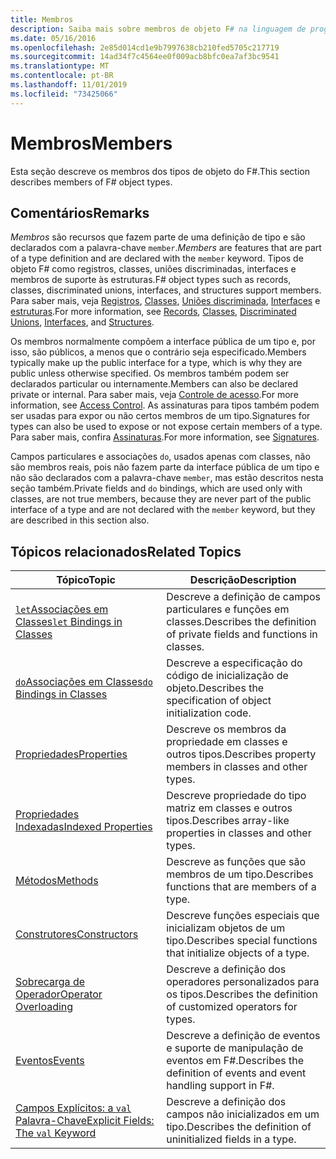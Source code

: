 ```yaml
---
title: Membros
description: Saiba mais sobre membros de objeto F# na linguagem de programação.
ms.date: 05/16/2016
ms.openlocfilehash: 2e85d014cd1e9b7997638cb210fed5705c217719
ms.sourcegitcommit: 14ad34f7c4564ee0f009acb8bfc0ea7af3bc9541
ms.translationtype: MT
ms.contentlocale: pt-BR
ms.lasthandoff: 11/01/2019
ms.locfileid: "73425066"
---
```

# <a name="members"></a><span data-ttu-id="f2fef-103">Membros</span><span class="sxs-lookup"><span data-stu-id="f2fef-103">Members</span></span>

<span data-ttu-id="f2fef-104">Esta seção descreve os membros dos tipos de objeto do F#.</span><span class="sxs-lookup"><span data-stu-id="f2fef-104">This section describes members of F# object types.</span></span>

## <a name="remarks"></a><span data-ttu-id="f2fef-105">Comentários</span><span class="sxs-lookup"><span data-stu-id="f2fef-105">Remarks</span></span>

<span data-ttu-id="f2fef-106">*Membros* são recursos que fazem parte de uma definição de tipo e são declarados com a palavra-chave `member`.</span><span class="sxs-lookup"><span data-stu-id="f2fef-106">*Members* are features that are part of a type definition and are declared with the `member` keyword.</span></span> <span data-ttu-id="f2fef-107">Tipos de objeto F# como registros, classes, uniões discriminadas, interfaces e membros de suporte às estruturas.</span><span class="sxs-lookup"><span data-stu-id="f2fef-107">F# object types such as records, classes, discriminated unions, interfaces, and structures support members.</span></span> <span data-ttu-id="f2fef-108">Para saber mais, veja [Registros](../records.md), [Classes](../classes.md), [Uniões discriminada](../discriminated-Unions.md), [Interfaces](../interfaces.md) e [estruturas](../structures.md).</span><span class="sxs-lookup"><span data-stu-id="f2fef-108">For more information, see [Records](../records.md), [Classes](../classes.md), [Discriminated Unions](../discriminated-Unions.md), [Interfaces](../interfaces.md), and [Structures](../structures.md).</span></span>

<span data-ttu-id="f2fef-109">Os membros normalmente compõem a interface pública de um tipo e, por isso, são públicos, a menos que o contrário seja especificado.</span><span class="sxs-lookup"><span data-stu-id="f2fef-109">Members typically make up the public interface for a type, which is why they are public unless otherwise specified.</span></span> <span data-ttu-id="f2fef-110">Os membros também podem ser declarados particular ou internamente.</span><span class="sxs-lookup"><span data-stu-id="f2fef-110">Members can also be declared private or internal.</span></span> <span data-ttu-id="f2fef-111">Para saber mais, veja [Controle de acesso](../access-Control.md).</span><span class="sxs-lookup"><span data-stu-id="f2fef-111">For more information, see [Access Control](../access-Control.md).</span></span> <span data-ttu-id="f2fef-112">As assinaturas para tipos também podem ser usadas para expor ou não certos membros de um tipo.</span><span class="sxs-lookup"><span data-stu-id="f2fef-112">Signatures for types can also be used to expose or not expose certain members of a type.</span></span> <span data-ttu-id="f2fef-113">Para saber mais, confira [Assinaturas](../signature-files.md).</span><span class="sxs-lookup"><span data-stu-id="f2fef-113">For more information, see [Signatures](../signature-files.md).</span></span>

<span data-ttu-id="f2fef-114">Campos particulares e associações `do`, usados apenas com classes, não são membros reais, pois não fazem parte da interface pública de um tipo e não são declarados com a palavra-chave `member`, mas estão descritos nesta seção também.</span><span class="sxs-lookup"><span data-stu-id="f2fef-114">Private fields and `do` bindings, which are used only with classes, are not true members, because they are never part of the public interface of a type and are not declared with the `member` keyword, but they are described in this section also.</span></span>

## <a name="related-topics"></a><span data-ttu-id="f2fef-115">Tópicos relacionados</span><span class="sxs-lookup"><span data-stu-id="f2fef-115">Related Topics</span></span>

|<span data-ttu-id="f2fef-116">Tópico</span><span class="sxs-lookup"><span data-stu-id="f2fef-116">Topic</span></span>|<span data-ttu-id="f2fef-117">Descrição</span><span class="sxs-lookup"><span data-stu-id="f2fef-117">Description</span></span>|
|-----|-----------|
|[<span data-ttu-id="f2fef-118">`let`Associações em Classes</span><span class="sxs-lookup"><span data-stu-id="f2fef-118">`let` Bindings in Classes</span></span>](let-bindings-in-classes.md)|<span data-ttu-id="f2fef-119">Descreve a definição de campos particulares e funções em classes.</span><span class="sxs-lookup"><span data-stu-id="f2fef-119">Describes the definition of private fields and functions in classes.</span></span>|
|[<span data-ttu-id="f2fef-120">`do`Associações em Classes</span><span class="sxs-lookup"><span data-stu-id="f2fef-120">`do` Bindings in Classes</span></span>](do-bindings-in-classes.md)|<span data-ttu-id="f2fef-121">Descreve a especificação do código de inicialização de objeto.</span><span class="sxs-lookup"><span data-stu-id="f2fef-121">Describes the specification of object initialization code.</span></span>|
|[<span data-ttu-id="f2fef-122">Propriedades</span><span class="sxs-lookup"><span data-stu-id="f2fef-122">Properties</span></span>](properties.md)|<span data-ttu-id="f2fef-123">Descreve os membros da propriedade em classes e outros tipos.</span><span class="sxs-lookup"><span data-stu-id="f2fef-123">Describes property members in classes and other types.</span></span>|
|[<span data-ttu-id="f2fef-124">Propriedades Indexadas</span><span class="sxs-lookup"><span data-stu-id="f2fef-124">Indexed Properties</span></span>](indexed-properties.md)|<span data-ttu-id="f2fef-125">Descreve propriedade do tipo matriz em classes e outros tipos.</span><span class="sxs-lookup"><span data-stu-id="f2fef-125">Describes array-like properties in classes and other types.</span></span>|
|[<span data-ttu-id="f2fef-126">Métodos</span><span class="sxs-lookup"><span data-stu-id="f2fef-126">Methods</span></span>](methods.md)|<span data-ttu-id="f2fef-127">Descreve as funções que são membros de um tipo.</span><span class="sxs-lookup"><span data-stu-id="f2fef-127">Describes functions that are members of a type.</span></span>|
|[<span data-ttu-id="f2fef-128">Construtores</span><span class="sxs-lookup"><span data-stu-id="f2fef-128">Constructors</span></span>](constructors.md)|<span data-ttu-id="f2fef-129">Descreve funções especiais que inicializam objetos de um tipo.</span><span class="sxs-lookup"><span data-stu-id="f2fef-129">Describes special functions that initialize objects of a type.</span></span>|
|[<span data-ttu-id="f2fef-130">Sobrecarga de Operador</span><span class="sxs-lookup"><span data-stu-id="f2fef-130">Operator Overloading</span></span>](../operator-overloading.md)|<span data-ttu-id="f2fef-131">Descreve a definição dos operadores personalizados para os tipos.</span><span class="sxs-lookup"><span data-stu-id="f2fef-131">Describes the definition of customized operators for types.</span></span>|
|[<span data-ttu-id="f2fef-132">Eventos</span><span class="sxs-lookup"><span data-stu-id="f2fef-132">Events</span></span>](events.md)|<span data-ttu-id="f2fef-133">Descreve a definição de eventos e suporte de manipulação de eventos em F#.</span><span class="sxs-lookup"><span data-stu-id="f2fef-133">Describes the definition of events and event handling support in F#.</span></span>|
|[<span data-ttu-id="f2fef-134">Campos Explícitos: a `val` Palavra-Chave</span><span class="sxs-lookup"><span data-stu-id="f2fef-134">Explicit Fields: The `val` Keyword</span></span>](explicit-fields-the-val-keyword.md)|<span data-ttu-id="f2fef-135">Descreve a definição dos campos não inicializados em um tipo.</span><span class="sxs-lookup"><span data-stu-id="f2fef-135">Describes the definition of uninitialized fields in a type.</span></span>|
